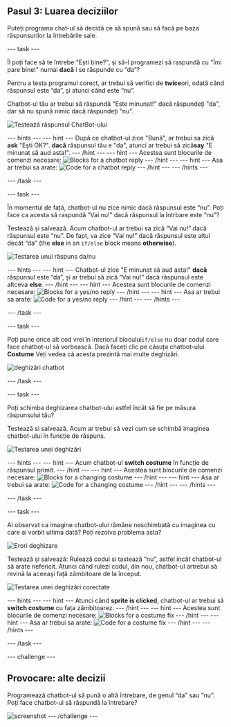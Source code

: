 ## Pasul 3: Luarea deciziilor

Puteți programa chat-ul să decidă ce să spună sau să facă pe baza răspunsurilor la întrebările sale.

\--- task \---

Îl poți face să te întrebe "Ești bine?", și să-l programezi să raspundă cu "Îmi pare bine!" numai **dacă** i se răspunde cu “da”?

Pentru a testa programul corect, ar trebui să verifici de **twice**ori, odată când răspunsul este “da”, și atunci când este “nu”.

Chatbot-ul tău ar trebui să răspundă "Este minunat!" dacă răspundeți "da", dar să nu spună nimic dacă răspundeți "nu".

![Testează răspunsul ChatBot-ului](images/chatbot-if-test.png)

\--- hints \--- \--- hint \--- După ce chatbot-ul zice "Bună", ar trebui sa zică **ask** "Ești OK?". **dacă** răspunsul tău e "da", atunci ar trebui să zică**say** "E minunat să aud asta!". \--- /hint \--- \--- hint \--- Acestea sunt blocurile de comenzi necesare: ![Blocks for a chatbot reply](images/chatbot-if-blocks.png) \--- /hint \--- \--- hint \--- Asa ar trebui sa arate: ![Code for a chatbot reply](images/chatbot-if-code.png) \--- /hint \--- \--- /hints \---

\--- /task \---

\--- task \---

În momentul de față, chatbot-ul nu zice nimic dacă răspunsul este “nu”. Poți face ca acesta să raspundă “Vai nu!” dacă răspunsul la întrbare este “nu”?

Testează și salvează. Acum chatbot-ul ar trebui sa zică “Vai nu!” dacă răspunsul este “nu”. De fapt, va zice “Vai nu!” dacă răspunsul este altul decăt “da” (the **else** in an `if/else` block means **otherwise**).

![Testarea unui răspuns da/nu](images/chatbot-if-else-test.png)

\--- hints \--- \--- hint \--- Chatbot-ul zice "E minunat să aud asta!" **dacă** răspunsul este “da”, și ar trebui să zică “Vai nu!” dacă răspunsul este altceva **else**. \--- /hint \--- \--- hint \--- Acestea sunt blocurile de comenzi necesare: ![Blocks for a yes/no reply](images/chatbot-if-else-blocks.png) \--- /hint \--- \--- hint \--- Asa ar trebui sa arate: ![Code for a yes/no reply](images/chatbot-if-else-code.png) \--- /hint \--- \--- /hints \---

\--- /task \---

\--- task \---

Poți pune orice alt cod vrei în interiorul blocului`if/else` nu doar codul care face chatbot-ul să vorbească. Dacă faceți clic pe căsuța chatbot-ului **Costume** Veți vedea că acesta prezintă mai multe deghizări.

![deghizări chatbot](images/chatbot-costume-view.png)

\--- /task \---

\--- task \---

Poți schimba deghizarea chatbot-ului astfel încât să fie pe măsura răspunsului tău?

Testează si salvează. Acum ar trebui să vezi cum se schimbă imaginea chatbot-ului în funcție de răspuns.

![Testarea unei deghizări](images/chatbot-costume-test.png)

\--- hints \--- \--- hint \--- Acum chatbot-ul **switch costume** în funcție de răspunsul primit. \--- /hint \--- \--- hint \--- Acestea sunt blocurile de comenzi necesare: ![Blocks for a changing costume](images/chatbot-costume-blocks.png) \--- /hint \--- \--- hint \--- Asa ar trebui sa arate: ![Code for a changing costume](images/chatbot-costume-code.png) \--- /hint \--- \--- /hints \---

\--- /task \---

\--- task \---

Ai observat ca imagine chatbot-ului rămâne neschimbată cu imaginea cu care ai vorbit ultima dată? Poți rezolva problema asta?

![Erori deghizare](images/chatbot-costume-bug-test.png)

Testează și salvează: Rulează codul si tastează “nu”, astfel incât chatbot-ul să arate nefericit. Atunci când rulezi codul, din nou, chatbot-ul artrebui să revină la aceeași față zâmbitoare de la început.

![Testarea unei deghizări corectate](images/chatbot-costume-fix-test.png)

\--- hints \--- \--- hint \--- Atunci când **sprite is clicked**, chatbot-ul ar trebui să **switch costume** cu fața zâmbitoarez. \--- /hint \--- \--- hint \--- Acestea sunt blocurile de comenzi necesare: ![Blocks for a costume fix](images/chatbot-costume-fix-blocks.png) \--- /hint \--- \--- hint \--- Asa ar trebui sa arate: ![Code for a costume fix](images/chatbot-costume-fix-code.png) \--- /hint \--- \--- /hints \---

\--- /task \---

\--- challenge \---

## Provocare: alte decizii

Programează chatbot-ul să pună o altă întrebare, de genul “da” sau “nu”. Poți face chatbot-ul să răspundă la întrebare?

![screenshot](images/chatbot-joke.png) \--- /challenge \---